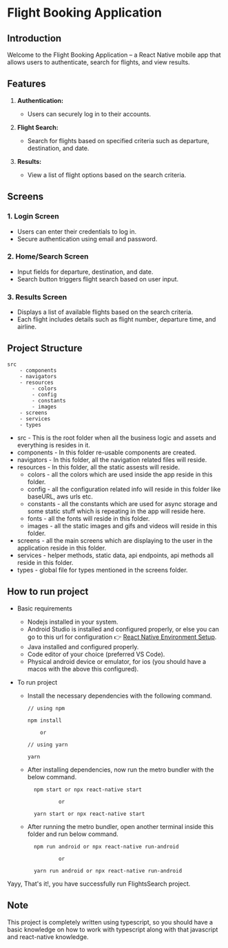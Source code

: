 
# Flight Booking Application

## Introduction

Welcome to the Flight Booking Application – a React Native mobile app that allows users to authenticate, search for flights, and view results.

## Features

1. **Authentication:**
   - Users can securely log in to their accounts.

2. **Flight Search:**
   - Search for flights based on specified criteria such as departure, destination, and date.

3. **Results:**
   - View a list of flight options based on the search criteria.

## Screens

### 1. Login Screen
   - Users can enter their credentials to log in.
   - Secure authentication using email and password.

### 2. Home/Search Screen
   - Input fields for departure, destination, and date.
   - Search button triggers flight search based on user input.

### 3. Results Screen
   - Displays a list of available flights based on the search criteria.
   - Each flight includes details such as flight number, departure time, and airline.


## Project Structure

    src
        - components
        - navigators
        - resources
            - colors
            - config
            - constants
            - images
        - screens
        - services
        - types

- src - This is the root folder when all the business logic and assets and everything is resides in it.
- components - In this folder re-usable components are created.
- navigators - In this folder, all the navigation related files will reside.
- resources - In this folder, all the static assests will reside.
  - colors - all the colors which are used inside the app reside in this folder.
  - config - all the configuration related info will reside in this folder like baseURL, aws urls etc.
  - constants - all the constants which are used for async storage and some static stuff which is repeating in the app will reside here.
  - fonts - all the fonts will reside in this folder.
  - images - all the static images and gifs and videos will reside in this folder.
- screens - all the main screens which are displaying to the user in the application reside in this folder.
- services - helper methods, static data, api endpoints, api methods all reside in this folder.
- types - global file for types mentioned in the screens folder.

## How to run project

- Basic requirements

  - Nodejs installed in your system.
  - Android Studio is installed and configured properly, or else you can go to this url for configuration 👉 [React Native Environment Setup](https://reactnative.dev/docs/environment-setup).
  - Java installed and configured properly.
  - Code editor of your choice (preferred VS Code).
  - Physical android device or emulator, for ios (you should have a macos with the above this configured).

- To run project

  - Install the necessary dependencies with the following command.

    ```nodejs
    // using npm

    npm install

        or

    // using yarn

    yarn

    ```

  - After installing dependencies, now run the metro bundler with the below command.

    ```nodejs
      npm start or npx react-native start

              or

      yarn start or npx react-native start

    ```

  - After running the metro bundler, open another terminal inside this folder and run below command.

    ```nodejs
      npm run android or npx react-native run-android

              or

      yarn run android or npx react-native run-android
    ```

Yayy, That's it!, you have successfully run FlightsSearch project.

## Note

This project is completely written using typescript, so you should have a basic knowledge on how to work with typescript along with that javascript and react-native knowledge.
